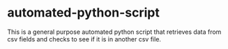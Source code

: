 # automated-python-script
This is a general purpose automated python script that retrieves data from csv fields and checks to see if it is in another csv file.
